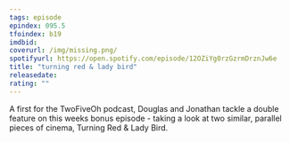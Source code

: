 ```yaml
---
tags: episode
epindex: 095.5
tfoindex: b19
imdbid: 
coverurl: /img/missing.png/
spotifyurl: https://open.spotify.com/episode/12OZiYg0rzGzrmDrznJw6e
title: "turning red & lady bird"
releasedate: 
rating: ""
---
```


A first for the TwoFiveOh podcast, Douglas and Jonathan tackle a double feature on this weeks bonus episode - taking a look at two similar, parallel pieces of cinema, Turning Red & Lady Bird.